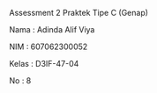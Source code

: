 Assessment 2 Praktek Tipe C (Genap)

Nama : Adinda Alif Viya

NIM : 607062300052

Kelas : D3IF-47-04

No : 8
